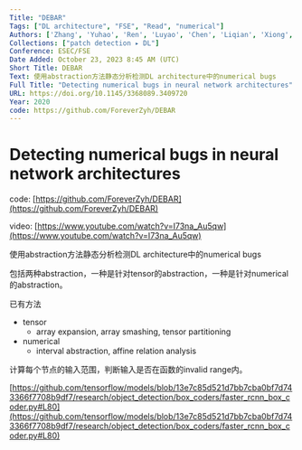 ```yaml
---
Title: "DEBAR"
Tags: ["DL architecture", "FSE", "Read", "numerical"]
Authors: ['Zhang', 'Yuhao', 'Ren', 'Luyao', 'Chen', 'Liqian', 'Xiong', 'Yingfei', 'Cheung', 'Shing-Chi', 'Xie', 'Tao']
Collections: ["patch detection ▸ DL"]
Conference: ESEC/FSE
Date Added: October 23, 2023 8:45 AM (UTC)
Short Title: DEBAR
Text: 使用abstraction方法静态分析检测DL architecture中的numerical bugs
Full Title: "Detecting numerical bugs in neural network architectures"
URL: https://doi.org/10.1145/3368089.3409720
Year: 2020
code: https://github.com/ForeverZyh/DEBAR
---
```

# Detecting numerical bugs in neural network architectures

code: [https://github.com/ForeverZyh/DEBAR](https://github.com/ForeverZyh/DEBAR)

video: [https://www.youtube.com/watch?v=I73na_Au5qw](https://www.youtube.com/watch?v=I73na_Au5qw)

使用abstraction方法静态分析检测DL architecture中的numerical bugs

包括两种abstraction，一种是针对tensor的abstraction，一种是针对numerical的abstraction。

已有方法

- tensor
    - array expansion, array smashing, tensor partitioning
- numerical
    - interval abstraction, affine relation analysis

计算每个节点的输入范围，判断输入是否在函数的invalid range内。

[https://github.com/tensorflow/models/blob/13e7c85d521d7bb7cba0bf7d743366f7708b9df7/research/object_detection/box_coders/faster_rcnn_box_coder.py#L80](https://github.com/tensorflow/models/blob/13e7c85d521d7bb7cba0bf7d743366f7708b9df7/research/object_detection/box_coders/faster_rcnn_box_coder.py#L80)